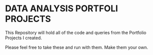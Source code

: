 # DATA ANALYSIS PORTFOLI PROJECTS

This Repository will hold all of the code and queries from the Portfolio Projects I created.

Please feel free to take these and run with them. Make them your own.

